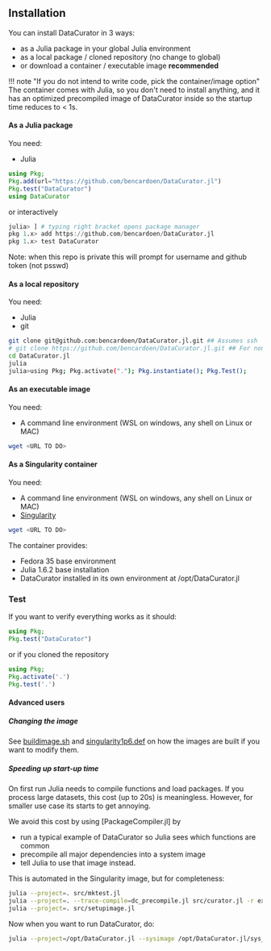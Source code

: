 ## Installation
You can install DataCurator in  3 ways:
- as a Julia package in your global Julia environment
- as a local package / cloned repository (no change to global)
- or download a container / executable image **recommended**

!!! note "If you do not intend to write code, pick the container/image option"
    The container comes with Julia, so you don't need to install anything, and it has an optimized precompiled image of DataCurator inside so the startup time reduces to < 1s.


#### As a Julia package
You need:
- Julia

```julia
using Pkg;
Pkg.add(url="https://github.com/bencardoen/DataCurator.jl")
Pkg.test("DataCurator")
using DataCurator
```
or interactively
```julia
julia> ] # typing right bracket opens package manager
pkg 1.x> add https://github.com/bencardoen/DataCurator.jl
pkg 1.x> test DataCurator
```

Note: when this repo is private this will prompt for username and github token (not psswd)

#### As a local repository
You need:
- Julia
- git

```bash
git clone git@github.com:bencardoen/DataCurator.jl.git ## Assumes ssh
# git clone https://github.com/bencardoen/DataCurator.jl.git ## For non SSH
cd DataCurator.jl
julia
julia>using Pkg; Pkg.activate("."); Pkg.instantiate(); Pkg.Test();
```


#### As an executable image
You need:
- A command line environment (WSL on windows, any shell on Linux or MAC)

```bash
wget <URL TO DO>
```

#### As a Singularity container
You need:
- A command line environment (WSL on windows, any shell on Linux or MAC)
- [Singularity](https://singularity-docs.readthedocs.io/en/latest/)
```bash
wget <URL TO DO>
```

The container provides:
- Fedora 35 base environment
- Julia 1.6.2 base installation
- DataCurator installed in its own environment at /opt/DataCurator.jl

### Test
If you want to verify everything works as it should:
```julia
using Pkg;
Pkg.test("DataCurator")
```
or if you cloned the repository
```julia
using Pkg;
Pkg.activate('.')
Pkg.test('.')
```

#### Advanced users

##### Changing the image
See [buildimage.sh](buildimage.sh) and [singularity1p6.def](singularity1p6.def) on how the images are built if you want to modify them.

##### Speeding up start-up time
On first run Julia needs to compile functions and load packages. If you process large datasets, this cost (up to 20s) is meaningless. However, for smaller use case its starts to get annoying.

We avoid this cost by using [PackageCompiler.jl] by
- run a typical example of DataCurator so Julia sees which functions are common
- precompile all major dependencies into a system image
- tell Julia to use that image instead.

This is automated in the Singularity image, but for completeness:
```bash
julia --project=. src/mktest.jl
julia --project=. --trace-compile=dc_precompile.jl src/curator.jl -r example_recipes/aggregate_new_api.toml
julia --project=. src/setupimage.jl
```
Now when you want to run DataCurator, do:
```bash
julia --project=/opt/DataCurator.jl --sysimage /opt/DataCurator.jl/sys_img.so /opt/DataCurator.jl/src/curator.jl --recipe <YOURRECIPE.TOML>
```
